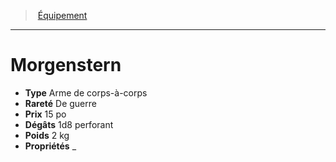 ﻿---
!EquipmentItem
Type: Arme de corps-à-corps
Price: 15 po
Weight: 2 kg
Rarity: De guerre
Damages: 1d8 perforant
Properties: _
Id: equipment_hd.md#morgenstern
ParentLink: equipment_hd.md#Équipement
Name: Morgenstern
ParentName: Équipement
NameLevel: 1
Attributes: {}
---
> [Équipement](hd_equipment.md)

---

# Morgenstern

- **Type** Arme de corps-à-corps
- **Rareté** De guerre
- **Prix** 15 po
- **Dégâts** 1d8 perforant
- **Poids** 2 kg
- **Propriétés** _


